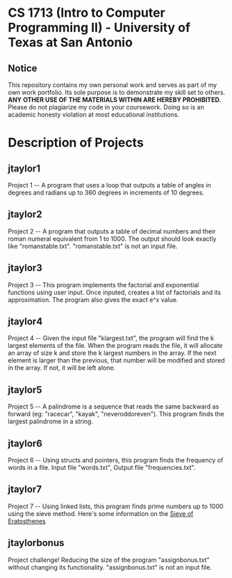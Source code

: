 # CS 1713 (Intro to Computer Programming II) - University of Texas at San Antonio

Notice
------
This repository contains my own personal work and serves as part of my own work portfolio. Its sole purpose is to demonstrate my skill set to others. **ANY OTHER USE OF THE MATERIALS WITHIN ARE HEREBY PROHIBITED.** Please do not plagiarize my code in your coursework. Doing so is an academic honesty violation at most educational institutions.

Description of Projects
==========================

jtaylor1
------
Project 1 -- A program that uses a loop that outputs a table of angles in degrees and radians up to 360 degrees in increments of 10 degrees.

jtaylor2
------
Project 2 -- A program that outputs a table of decimal numbers and their roman numeral equivalent from 1 to 1000. The output should look exactly like "romanstable.txt". "romanstable.txt" is not an input file.

jtaylor3
------
Project 3 -- This program implements the factorial and exponential functions using user input. Once inputed, creates a list of factorials and its approximation. The program also gives the exact e^x value.

jtaylor4
------
Project 4 -- Given the input file "klargest.txt", the program will find the k largest elements of the file. When the program reads the file, it will allocate an array of size k and store the k largest numbers in the array. If the next element is larger than the previous, that number will be modified and stored in the array. If not, it will be left alone.

jtaylor5
------
Project 5 -- A palindrome is a sequence that reads the same backward as forward (eg: "racecar", "kayak", "neveroddoreven"). This program finds the largest palindrome in a string.

jtaylor6
------
Project 6 -- Using structs and pointers, this program finds the frequency of words in a file. Input file "words.txt", Output file "frequencies.txt".

jtaylor7
------
Project 7 -- Using linked lists, this program finds prime numbers up to 1000 using the sieve method. Here's some information on the <a href="https://en.wikipedia.org/wiki/Sieve_of_Eratosthenes">Sieve of Eratosthenes</a>

jtaylorbonus
------
Project challenge! Reducing the size of the program "assignbonus.txt" without changing its functionality. "assignbonus.txt" is not an input file.
